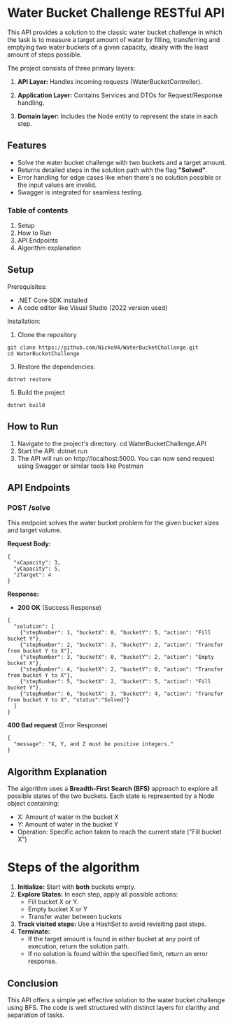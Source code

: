 # Water Bucket Challenge RESTful API
This API provides a solution to the classic water bucket challenge in which the task is to measure a target amount of water by filling, transferring and emptying two water buckets of a given capacity, ideally with the least amount of steps possible.

The project consists of three primary layers:

1. **API Layer:** Handles incoming requests (WaterBucketController).

2. **Application Layer:** Contains Services and DTOs for Request/Response handling.

3. **Domain layer:** Includes the Node entity to represent the state in each step.


## Features
- Solve the water bucket challenge with two buckets and a target amount.
- Returns detailed steps in the solution path with the flag **"Solved"**.
- Error handling for edge cases like when there's no solution possible or the input values are invalid.
- Swagger is integrated for seamless testing.

### Table of contents
1. Setup
2. How to Run
3. API Endpoints
4. Algorithm explanation

## Setup

Prerequisites:
- .NET Core SDK installed
- A code editor like Visual Studio (2022 version used)

Installation:
1. Clone the repository
```
git clone https://github.com/Nicko94/WaterBucketChallenge.git
cd WaterBucketChallenge
```
3. Restore the dependencies:

```
dotnet restore
```
5. Build the project
```
dotnet build
```
   
## How to Run
1. Navigate to the project's directory:
   cd WaterBucketChallenge.API
2. Start the API:
   dotnet run
3. The API will run on http://localhost:5000. You can now send request using Swagger or similar tools like Postman

## API Endpoints
### POST /solve

This endpoint solves the water bucket problem for the given bucket sizes and target volume.

**Request Body:**
```
{
  "xCapacity": 3,
  "yCapacity": 5,
  "zTarget": 4
}

```

**Response:**
- **200 OK** (Success Response)
```
{
  "solution": [
    {"stepNumber": 1, "bucketX": 0, "bucketY": 5, "action": "Fill bucket Y"},
    {"stepNumber": 2, "bucketX": 3, "bucketY": 2, "action": "Transfer from bucket Y to X"},
    {"stepNumber": 3, "bucketX": 0, "bucketY": 2, "action": "Empty bucket X"},
    {"stepNumber": 4, "bucketX": 2, "bucketY": 0, "action": "Transfer from bucket Y to X"},
    {"stepNumber": 5, "bucketX": 2, "bucketY": 5, "action": "Fill bucket Y"},
    {"stepNumber": 6, "bucketX": 3, "bucketY": 4, "action": "Transfer from bucket Y to X", "status":"Solved"}
  ]
}
```
**400 Bad request** (Error Response)
```
{ 
  "message": "X, Y, and Z must be positive integers." 
}
```

 ## Algorithm Explanation

The algorithm uses a **Breadth-First Search (BFS)** approach to explore all possible states of the two buckets. Each state is represented by a Node object containing:
- X: Amount of water in the bucket X
- Y: Amount of water in the bucket Y
- Operation: Specific action taken to reach the current state ("Fill bucket X")

# Steps of the algorithm
1. **Initialize:** Start with **both** buckets empty.
2. **Explore States:** In each step, apply all possible actions:
   - Fill bucket X or Y.
   - Empty bucket X or Y
   - Transfer water between buckets
3. **Track visited steps:** Use a HashSet to avoid revisiting past steps.
4. **Terminate:**
   - If the target amount is found in either bucket at any point of execution, return the solution path.
   - If no solution is found within the specified limit, return an error response.

## Conclusion

This API offers a simple yet effective solution to the water bucket challenge using BFS. The code is well structured with distinct layers for clarithy and separation of tasks.
